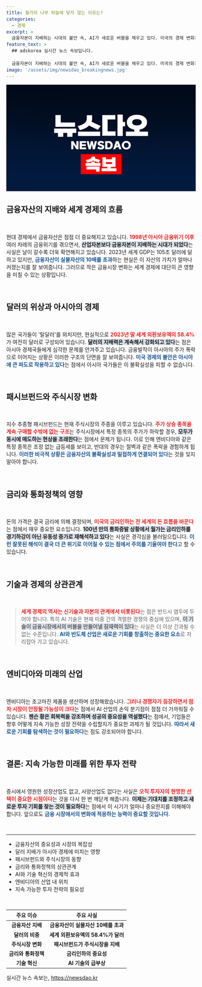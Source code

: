 ```yaml
---
title: 월가의 나무 하늘에 닿지 않는 이유는?
categories:
  - 경제
excerpt: >
  금융자본이 지배하는 시대의 불안 속, AI가 새로운 버블을 채우고 있다. 미국의 경제 변화가 아시아의 주가에 미치는 영향과 투자자들의 현명한 선택이 무엇을 의미하는지 알아보자.
feature_text: >
  ## adskorea 실시간 뉴스 속보입니다.

  금융자본이 지배하는 시대의 불안 속, AI가 새로운 버블을 채우고 있다. 미국의 경제 변화가 아시아의 주가에 미치는 영향과 투자자들의 현명한 선택이 무엇을 의미하는지 알아보자.
image: '/assets/img/newsdao_breakingnews.jpg'
---
```


<p><img src="/assets/img/newsdao_breakingnews.jpg" alt="adskorea 속보" /></p>

<h2 data-ke-size="size26">금융자산의 지배와 세계 경제의 흐름</h2>

<p data-ke-size="size16">&nbsp;</p> 

<p>현대 경제에서 금융자산은 점점 더 중요해지고 있습니다. <b><span style="color: #ee2323;">1998년 아시아 금융위기 이후</span></b> 여러 차례의 금융위기를 겪으면서, <b><span style="background-color: #21538527;">산업자본보다 금융자본이 지배하는 시대가 되었다</span></b>는 사실은 날이 갈수록 더욱 확연해지고 있습니다. 2023년 세계 GDP는 105조 달러에 달하고 있지만, <b><span style="color: #1a5490;">금융자산이 실물자산의 10배를 초과</span></b>하는 현실은 이 자산의 가치가 얼마나 커졌는지를 잘 보여줍니다. 그러므로 작은 금융시장 변화는 세계 경제에 대단히 큰 영향을 미칠 수 있는 상황입니다. </p>

<p data-ke-size="size16">&nbsp;</p>

<h2 data-ke-size="size26">달러의 위상과 아시아의 경제</h2>

<p data-ke-size="size16">&nbsp;</p>

<p>많은 국가들이 '탈달러'를 외치지만, 현실적으로 <b><span style="color: #ee2323;">2023년 말 세계 외환보유액의 58.4%</span></b>가 여전히 달러로 구성되어 있습니다. <b><span style="background-color: #21538527;">달러의 지배력은 계속해서 강화되고 있다</span></b>는 점은 아시아 경제국들에게 심각한 문제를 안겨주고 있습니다. 금융발작이 아시아의 주가 폭락으로 이어지는 상황은 이러한 구조의 단면을 잘 보여줍니다. <b><span style="color: #1a5490;">미국 경제의 불안은 아시아에 큰 파도로 작용하고 있다</span></b>는 점에서 아시아 국가들은 이 불확실성을 피할 수 없습니다.</p>

<p data-ke-size="size16">&nbsp;</p>

<h2 data-ke-size="size26">패시브펀드와 주식시장 변화</h2>

<p data-ke-size="size16">&nbsp;</p>

<p>지수 추종형 패시브펀드는 현재 주식시장의 주종을 이루고 있습니다. <b><span style="color: #ee2323;">주가 상승 종목을 계속 구매할 수밖에 없는 구조</span></b>는 주식시장에서 특정 종목의 주가가 하락할 경우, <b><span style="background-color: #21538527;">모두가 동시에 매도하는 현상을 초래한다</span></b>는 점에서 문제가 됩니다. 이로 인해 엔비디아와 같은 특정 종목은 조정 없는 급등세를 보이고, 반대의 경우는 절벽과 같은 폭락을 경험하게 됩니다. <b><span style="color: #1a5490;">이러한 비극적 상황은 금융자산의 불확실성과 밀접하게 연결되어 있다</span></b>는 것을 잊지 말아야 합니다.</p>

<p data-ke-size="size16">&nbsp;</p>

<h2 data-ke-size="size26">금리와 통화정책의 영향</h2>

<p data-ke-size="size16">&nbsp;</p>

<p>돈의 가격은 결국 금리에 의해 결정되며, <b><span style="color: #ee2323;">미국의 금리인하는 전 세계의 돈 흐름을 바꾼다</span></b>는 점에서 매우 중요한 요소입니다. <b><span style="background-color: #21538527;">100년 만의 통화증발 상황에서 월가는 금리인하를 경기하강이 아닌 유동성 증가로 재해석하고 있다</span></b>는 사실은 경각심을 불러일으킵니다. <b><span style="color: #1a5490;">이런 잘못된 해석이 결국 더 큰 위기로 이어질 수 있는 점에서 주의를 기울여야 한다</span></b>고 할 수 있습니다.</p>

<p data-ke-size="size16">&nbsp;</p>

<h2 data-ke-size="size26">기술과 경제의 상관관계</h2>

<p data-ke-size="size16">&nbsp;</p>

<blockquote>
<b><span style="color: #ee2323;">세계 경제의 역사는 신기술과 자본의 관계에서 비롯된다</span></b>는 점은 반드시 염두에 두어야 합니다. 특히 AI 기술은 현재 미중 간의 격렬한 경쟁의 중심에 있으며, <b><span style="background-color: #21538527;">이 기술이 금융시장에서의 버블을 만들어낼 잠재력이 있다</span></b>는 사실은 더 이상 간과될 수 없는 수준입니다. <b><span style="color: #1a5490;">AI와 반도체 산업은 새로운 기회를 창출하는 중요한 요소</span></b>로 자리잡아 가고 있습니다.
</blockquote>

<p data-ke-size="size16">&nbsp;</p>

<h2 data-ke-size="size26">엔비디아와 미래의 산업</h2>

<p data-ke-size="size16">&nbsp;</p>

<p>엔비디아는 초고마진 제품을 생산하며 성장해왔습니다. <b><span style="color: #ee2323;">그러나 경쟁자가 등장하면서 점차 시장이 안정될 가능성이 크다</span></b>는 점에서 AI 산업의 손익 분기점이 점점 더 가까워질 수 있습니다. <b><span style="background-color: #21538527;">젠슨 황은 회복력을 강조하며 성공의 중요성을 역설했다</span></b>는 점에서, 기업들은 향후 어떻게 지속 가능한 성장 전략을 수립할지가 중요한 과제가 될 것입니다. <b><span style="color: #1a5490;">따라서 새로운 기회를 탐색하는 것이 필요하다</span></b>는 점도 강조되어야 합니다.</p>

<p data-ke-size="size16">&nbsp;</p>

<h2 data-ke-size="size26">결론: 지속 가능한 미래를 위한 투자 전략</h2>

<p data-ke-size="size16">&nbsp;</p>

<p>증시에서 영원한 성장산업도 없고, 사양산업도 없다는 사실은 <b><span style="color: #ee2323;">오직 투자자의 현명한 선택이 중요한 시점이다</span></b>는 것을 다시 한 번 깨닫게 해줍니다. <b><span style="background-color: #21538527;">이제는 기대치를 조정하고 새로운 투자 기회를 찾는 것이 필요하다</span></b>는 점에서 이 시기가 얼마나 중요한지를 이해해야 합니다. 앞으로도 <b><span style="color: #1a5490;">금융 시장에서의 변화에 적응하는 능력이 중요할 것입니다</span></b>.</p>

<p data-ke-size="size16">&nbsp;</p>

<hr />

<ul>
  <li>금융자산의 중요성과 시장의 복잡성</li>
  <li>달러 지배가 아시아 경제에 미치는 영향</li>
  <li>패시브펀드와 주식시장의 동향</li>
  <li>금리와 통화정책의 상관관계</li>
  <li>AI와 기술 혁신의 경제적 효과</li>
  <li>엔비디아의 산업 내 위치</li>
  <li>지속 가능한 투자 전략의 필요성</li>
</ul>

<p data-ke-size="size16">&nbsp;</p>

<table>
  <thead>
    <tr>
      <th style="text-align: center; height: 17px;"><b>주요 이슈</b></th>
      <th style="text-align: center; height: 17px;"><b>주요 사실</b></th>
    </tr>
  </thead>
  <tbody>
    <tr>
      <td style="text-align: center; height: 17px;"><b>금융자산 지배</b></td>
      <td style="text-align: center; height: 17px;"><b>금융자산이 실물자산 10배를 초과</b></td>
    </tr>
    <tr>
      <td style="text-align: center; height: 17px;"><b>달러의 비중</b></td>
      <td style="text-align: center; height: 17px;"><b>세계 외환보유액의 58.4%가 달러</b></td>
    </tr>
    <tr>
      <td style="text-align: center; height: 17px;"><b>주식시장 변화</b></td>
      <td style="text-align: center; height: 17px;"><b>패시브펀드가 주식시장을 지배</b></td>
    </tr>
    <tr>
      <td style="text-align: center; height: 17px;"><b>금리와 통화정책</b></td>
      <td style="text-align: center; height: 17px;"><b>금리인하의 중요성</b></td>
    </tr>
    <tr>
      <td style="text-align: center; height: 17px;"><b>기술 혁신</b></td>
      <td style="text-align: center; height: 17px;"><b>AI 기술의 급부상</b></td>
    </tr>
  </tbody>
</table>
실시간 뉴스 속보는, <a href="https://newsdao.kr" rel="dofollow">https://newsdao.kr</a>


